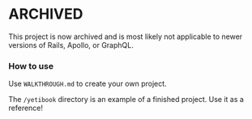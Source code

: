 # ARCHIVED
This project is now archived and is most likely not applicable to newer versions of Rails, Apollo, or GraphQL.

### How to use

Use `WALKTHROUGH.md` to create your own project.

The `/yetibook` directory is an example of a finished project. Use it as a reference! 
